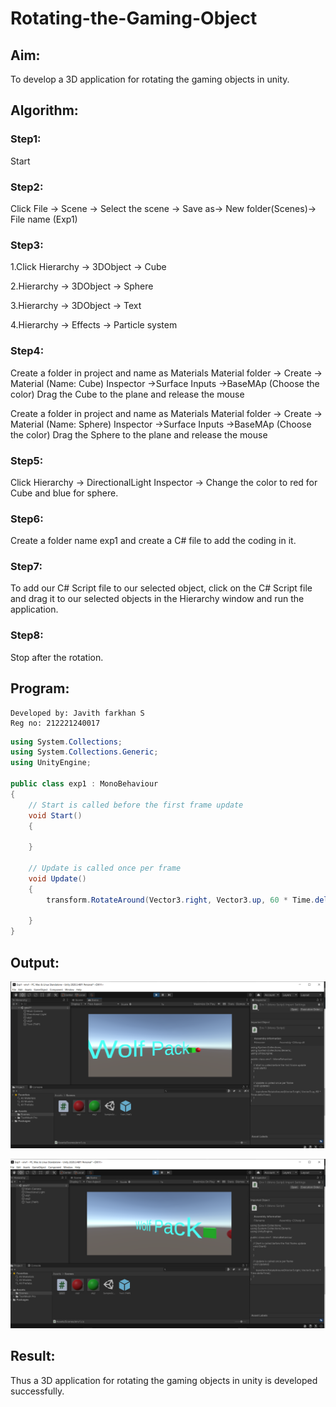 # Rotating-the-Gaming-Object

## Aim:
To develop a 3D application for rotating the gaming objects in unity.
## Algorithm:
### Step1:
Start 
### Step2:
Click File -> Scene -> Select the scene -> Save as-> New folder(Scenes)-> File name (Exp1)
### Step3:
1.Click Hierarchy -> 3DObject -> Cube

2.Hierarchy -> 3DObject -> Sphere

3.Hierarchy -> 3DObject -> Text

4.Hierarchy -> Effects -> Particle system
### Step4:
Create a folder in project and name as Materials
Material folder -> Create -> Material (Name: Cube)
Inspector ->Surface Inputs ->BaseMAp (Choose the color)
Drag the Cube to the plane and release the mouse

Create a folder in project and name as Materials
Material folder -> Create -> Material (Name: Sphere)
Inspector ->Surface Inputs ->BaseMAp (Choose the color)
Drag the Sphere to the plane and release the mouse

### Step5:
Click Hierarchy -> DirectionalLight
Inspector -> Change the color to red for Cube and blue for sphere.

### Step6:
Create a folder name exp1 and create a C# file to add the coding in it.

### Step7:
To add our C# Script file to our selected object, click on the C# Script file and drag it to our selected objects in the Hierarchy window and run the application.

### Step8:
Stop after the rotation.

## Program:
```
Developed by: Javith farkhan S
Reg no: 212221240017
```
```c#
using System.Collections;
using System.Collections.Generic;
using UnityEngine;

public class exp1 : MonoBehaviour
{
    // Start is called before the first frame update
    void Start()
    {
        
    }

    // Update is called once per frame
    void Update()
    {
        transform.RotateAround(Vector3.right, Vector3.up, 60 * Time.deltaTime);
        
    }
}
```
## Output:
![](./o1.png)

![](./o2.png)
## Result:
Thus a 3D application for rotating the gaming objects in unity is developed successfully.
